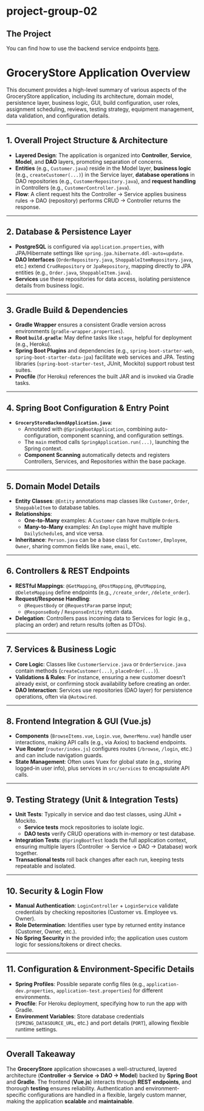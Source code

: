 # project-group-02

## The Project

You can find how to use the backend service endpoints [here]. 

[here]:https://github.com/McGill-ECSE321-Winter2022/project-group-group-02/wiki/RESTful-service-documentation

# GroceryStore Application Overview

This document provides a high-level summary of various aspects of the GroceryStore application, including its architecture, domain model, persistence layer, business logic, GUI, build configuration, user roles, assignment scheduling, reviews, testing strategy, equipment management, data validation, and configuration details.

---

## 1. Overall Project Structure & Architecture
- **Layered Design**: The application is organized into **Controller**, **Service**, **Model**, and **DAO** layers, promoting separation of concerns.
- **Entities** (e.g., `Customer.java`) reside in the Model layer, **business logic** (e.g., `createCustomer(...)`) in the Service layer, **database operations** in DAO repositories (e.g., `CustomerRepository.java`), and **request handling** in Controllers (e.g., `CustomerController.java`).
- **Flow**: A client request hits the Controller → Service applies business rules → DAO (repository) performs CRUD → Controller returns the response.

---

## 2. Database & Persistence Layer
- **PostgreSQL** is configured via `application.properties`, with JPA/Hibernate settings like `spring.jpa.hibernate.ddl-auto=update`.
- **DAO Interfaces** (`OrderRepository.java`, `ShoppableItemRepository.java`, etc.) extend `CrudRepository` or `JpaRepository`, mapping directly to JPA entities (e.g., `Order.java`, `ShoppableItem.java`).
- **Services** use these repositories for data access, isolating persistence details from business logic.

---

## 3. Gradle Build & Dependencies
- **Gradle Wrapper** ensures a consistent Gradle version across environments (`gradle-wrapper.properties`).
- **Root `build.gradle`**: May define tasks like `stage`, helpful for deployment (e.g., Heroku).
- **Spring Boot Plugins** and dependencies (e.g., `spring-boot-starter-web`, `spring-boot-starter-data-jpa`) facilitate web services and JPA. Testing libraries (`spring-boot-starter-test`, JUnit, Mockito) support robust test suites.
- **Procfile** (for Heroku) references the built JAR and is invoked via Gradle tasks.

---

## 4. Spring Boot Configuration & Entry Point
- **`GroceryStoreBackendApplication.java`**:
  - Annotated with `@SpringBootApplication`, combining auto-configuration, component scanning, and configuration settings.
  - The `main` method calls `SpringApplication.run(...)`, launching the Spring context.
  - **Component Scanning** automatically detects and registers Controllers, Services, and Repositories within the base package.

---

## 5. Domain Model Details
- **Entity Classes**: `@Entity` annotations map classes like `Customer`, `Order`, `ShoppableItem` to database tables.
- **Relationships**:
  - **One-to-Many** examples: A `Customer` can have multiple `Order`s.
  - **Many-to-Many** examples: An `Employee` might have multiple `DailySchedule`s, and vice versa.
- **Inheritance**: `Person.java` can be a base class for `Customer`, `Employee`, `Owner`, sharing common fields like `name`, `email`, etc.

---

## 6. Controllers & REST Endpoints
- **RESTful Mappings**: `@GetMapping`, `@PostMapping`, `@PutMapping`, `@DeleteMapping` define endpoints (e.g., `/create_order`, `/delete_order`).
- **Request/Response Handling**:
  - `@RequestBody` or `@RequestParam` parse input;
  - `@ResponseBody` / `ResponseEntity` return data.
- **Delegation**: Controllers pass incoming data to Services for logic (e.g., placing an order) and return results (often as DTOs).

---

## 7. Services & Business Logic
- **Core Logic**: Classes like `CustomerService.java` or `OrderService.java` contain methods (`createCustomer(...)`, `placeOrder(...)`).
- **Validations & Rules**: For instance, ensuring a new customer doesn’t already exist, or confirming stock availability before creating an order.
- **DAO Interaction**: Services use repositories (DAO layer) for persistence operations, often via `@Autowired`.

---

## 8. Frontend Integration & GUI (Vue.js)
- **Components** (`BrowseItems.vue`, `Login.vue`, `OwnerMenu.vue`) handle user interactions, making API calls (e.g., via Axios) to backend endpoints.
- **Vue Router** (`router/index.js`) configures routes (`/browse`, `/login`, etc.) and can include navigation guards.
- **State Management**: Often uses Vuex for global state (e.g., storing logged-in user info), plus services in `src/services` to encapsulate API calls.

---

## 9. Testing Strategy (Unit & Integration Tests)
- **Unit Tests**: Typically in service and dao test classes, using JUnit + Mockito.
  - **Service tests** mock repositories to isolate logic.
  - **DAO tests** verify CRUD operations with in-memory or test database.
- **Integration Tests**: `@SpringBootTest` loads the full application context, ensuring multiple layers (Controller → Service → DAO → Database) work together.
- **Transactional tests** roll back changes after each run, keeping tests repeatable and isolated.

---

## 10. Security & Login Flow
- **Manual Authentication**: `LoginController` + `LoginService` validate credentials by checking repositories (Customer vs. Employee vs. Owner).
- **Role Determination**: Identifies user type by returned entity instance (Customer, Owner, etc.).
- **No Spring Security** in the provided info; the application uses custom logic for sessions/tokens or direct checks.

---

## 11. Configuration & Environment-Specific Details
- **Spring Profiles**: Possible separate config files (e.g., `application-dev.properties`, `application-test.properties`) for different environments.
- **Procfile**: For Heroku deployment, specifying how to run the app with Gradle.
- **Environment Variables**: Store database credentials (`SPRING_DATASOURCE_URL`, etc.) and port details (`PORT`), allowing flexible runtime settings.

---

## Overall Takeaway
The **GroceryStore** application showcases a well-structured, layered architecture (**Controller → Service → DAO → Model**) backed by **Spring Boot** and **Gradle**. The frontend (**Vue.js**) interacts through **REST endpoints**, and thorough **testing** ensures reliability. Authentication and environment-specific configurations are handled in a flexible, largely custom manner, making the application **scalable** and **maintainable**.




